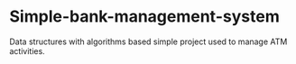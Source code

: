 # Simple-bank-management-system
Data structures with algorithms based simple project used to manage ATM activities.

